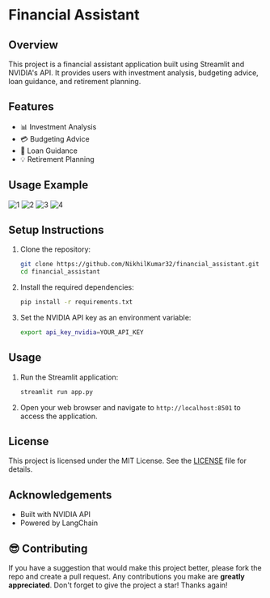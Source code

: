 # Financial Assistant 

## Overview
This project is a financial assistant application built using Streamlit and NVIDIA's API. It provides users with investment analysis, budgeting advice, loan guidance, and retirement planning.

## Features
- 📊 Investment Analysis
- 💳 Budgeting Advice
- 🏦 Loan Guidance
- 💡 Retirement Planning

## Usage Example
![1](https://github.com/user-attachments/assets/383237c4-5417-46c1-ab40-5a9f2237655f)
![2](https://github.com/user-attachments/assets/d81c5900-4bb9-4654-a762-4d8018f0ff00)
![3](https://github.com/user-attachments/assets/06256e94-c708-4f24-b1e0-c45d46c17d7a)
![4](https://github.com/user-attachments/assets/66c8a948-c143-4736-a103-4e6db76583eb)

## Setup Instructions
1. Clone the repository:
    ```bash
    git clone https://github.com/NikhilKumar32/financial_assistant.git
    cd financial_assistant
    ```

2. Install the required dependencies:
    ```bash
    pip install -r requirements.txt
    ```

3. Set the NVIDIA API key as an environment variable:
    ```bash
    export api_key_nvidia=YOUR_API_KEY
    ```

## Usage
1. Run the Streamlit application:
    ```bash
    streamlit run app.py
    ```

2. Open your web browser and navigate to `http://localhost:8501` to access the application.

## License
This project is licensed under the MIT License. See the [LICENSE](LICENSE) file for details.

## Acknowledgements
- Built with NVIDIA API
- Powered by LangChain

## 😎 Contributing

If you have a suggestion that would make this project better, please fork the repo and create a pull request. Any contributions you make are **greatly appreciated**.
Don't forget to give the project a star! Thanks again!
